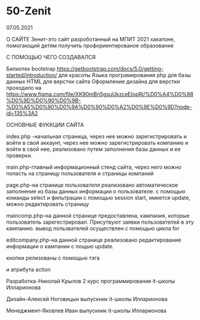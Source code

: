 # 50-Zenit
07.05.2021

О САЙТЕ Зенит-это сайт разроботанный на МПИТ 2021 хакатоне, помогающий детям получить профориентированое образование

С ПОМОЩЬЮ ЧЕГО СОЗДАВАЛСЯ

Билиотек bootstrap https://getbootstrap.com/docs/5.0/getting-started/introduction/ для красоты Языка програмирования php для базы данных HTML для верстки сайта Оформление дизайна для верстки проходило на https://www.figma.com/file/XK90mBn5gsuUkzceEIopRj/%D0%A4%D0%98%D0%9D%D0%90%D0%9B-%D0%A5%D0%90%D0%9A%D0%90%D0%A2%D0%9E%D0%9D?node-id=135%3A2

ОСНОВНЫЕ ФУККЦИИ САЙТА

index.php -начальная страница, через нее можно зарегистрировать и войти в свой аккаунт, через нее можно зарегистрировать компанию и войти в свой нее, реализовано путем заполнения базы данных и ее проверки.

main.php-главный информационный стенд сайта, через него можно попасть на страницу пользователя и страницы компаний

page.php-на странице пользователя реализовано автоматическое заполнение из базы данных информации о пользователе. с помощью команды select и фильтрации с помощью session start,
имеется update, можно редактировать страницу

maincomp.php-на данной странице предоставлена, кампания, которые пользователь зарегестрировал. Присутвуют заявки пользователей в эту кампанию. вывод пользвателей осуществлен с помощью цикла for

editcompany.php-на данной странице реализовано редактирование информации о кампании с пощью update.

кнопки релизованы с помощью тэга <form></form> и атрибута action

Разработка-Николай Крылов 2 курс программирования it-школы Илларионова

Дизайн-Алексей Ноговицын выпускник it-школы Илларионова

Менеджмент-Яковлев Иван выпускник it-школы Илларионова
